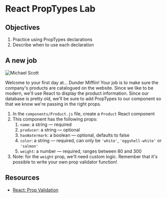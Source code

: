 # React PropTypes Lab

## Objectives
1. Practice using PropTypes declarations
2. Describe when to use each declaration

## A new job
![Michael Scott](https://media.giphy.com/media/NXOF5rlaSXdAc/giphy.gif)

Welcome to your first day at... Dunder Mifflin! Your job is to make sure the company's products are catalogued on the
website. Since we like to be modern, we'll use React to display the product information. Since our database is pretty
old, we'll be sure to add PropTypes to our component so that we know we're passing in the right props.

1. In the `components/Product.js` file, create a `Product` React component
2. This component has the following props:
    1. `name`: a string — required
    2. `producer`: a string — optional
    3. `hasWatermark`: a boolean — optional, defaults to false
    4. `color`: a string — required, can only be `'white'`, `'eggshell-white'` or `'salmon'`
    5. `weight`: a number — required, ranges between 80 and 300
3. Note: for the `weight` prop, we'll need custom logic. Remember that it's possible to write your own prop validator
function!

## Resources
- [React: Prop Validation](https://facebook.github.io/react/docs/reusable-components.html#prop-validation)

